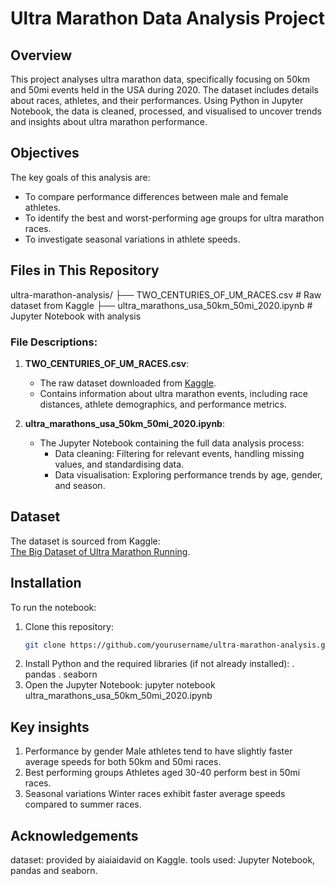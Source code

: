 # Ultra Marathon Data Analysis Project

## Overview
This project analyses ultra marathon data, specifically focusing on 50km and 50mi events held in the USA during 2020. The dataset includes details about races, athletes, and their performances. Using Python in Jupyter Notebook, the data is cleaned, processed, and visualised to uncover trends and insights about ultra marathon performance.

## Objectives
The key goals of this analysis are:
- To compare performance differences between male and female athletes.
- To identify the best and worst-performing age groups for ultra marathon races.
- To investigate seasonal variations in athlete speeds.

## Files in This Repository
ultra-marathon-analysis/
├── TWO_CENTURIES_OF_UM_RACES.csv   # Raw dataset from Kaggle
├── ultra_marathons_usa_50km_50mi_2020.ipynb   # Jupyter Notebook with analysis


### File Descriptions:
1. **TWO_CENTURIES_OF_UM_RACES.csv**:
   - The raw dataset downloaded from [Kaggle](https://www.kaggle.com/datasets/aiaiaidavid/the-big-dataset-of-ultra-marathon-running).
   - Contains information about ultra marathon events, including race distances, athlete demographics, and performance metrics.

2. **ultra_marathons_usa_50km_50mi_2020.ipynb**:
   - The Jupyter Notebook containing the full data analysis process:
     - Data cleaning: Filtering for relevant events, handling missing values, and standardising data.
     - Data visualisation: Exploring performance trends by age, gender, and season.

## Dataset
The dataset is sourced from Kaggle:  
[The Big Dataset of Ultra Marathon Running](https://www.kaggle.com/datasets/aiaiaidavid/the-big-dataset-of-ultra-marathon-running).

## Installation
To run the notebook:
1. Clone this repository:
   ```bash
   git clone https://github.com/yourusername/ultra-marathon-analysis.git
2. Install Python and the required libraries (if not already installed):
  . pandas
  . seaborn
3. Open the Jupyter Notebook:
  jupyter notebook ultra_marathons_usa_50km_50mi_2020.ipynb

## Key insights
1. Performance by gender
  Male athletes tend to have slightly faster average speeds for both 50km and 50mi races.
2. Best performing groups
  Athletes aged 30-40 perform best in 50mi races.
3. Seasonal variations
  Winter races exhibit faster average speeds compared to summer races.

## Acknowledgements
dataset: provided by aiaiaidavid on Kaggle.
tools used: Jupyter Notebook, pandas and seaborn.


   

